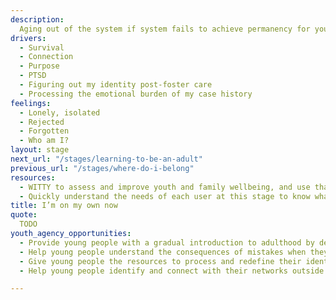 ```yaml
---
description:
  Aging out of the system if system fails to achieve permanency for youth
drivers:
  - Survival
  - Connection
  - Purpose
  - PTSD
  - Figuring out my identity post-foster care
  - Processing the emotional burden of my case history
feelings:
  - Lonely, isolated
  - Rejected
  - Forgotten
  - Who am I?
layout: stage
next_url: "/stages/learning-to-be-an-adult"
previous_url: "/stages/where-do-i-belong"
resources:
  - WITTY to assess and improve youth and family wellbeing, and use that to inform referrals and community services provided
  - Quickly understand the needs of each user at this stage to know what specific services are needed
title: I’m on my own now
quote:
  TODO
youth_agency_opportunities:
  - Provide young people with a gradual introduction to adulthood by developing skills, learning responsibilities etc.
  - Help young people understand the consequences of mistakes when they aren’t in the system
  - Give young people the resources to process and redefine their identity outside the system
  - Help young people identify and connect with their networks outside the system

---
```


